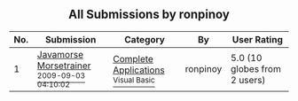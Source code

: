 ﻿<div align="center">

## All Submissions by ronpinoy

</div>

No.  | Submission | Category | By   | User Rating
---- | ---------- | -------- | ---- | -----------
1 | [Javamorse Morsetrainer<br /><sup>2009-09-03 04:10:02</sup>](https://github.com/Planet-Source-Code/ronpinoy-javamorse-morsetrainer__1-72427) | [Complete Applications<br /><sup>Visual Basic</sup>](../ByCategory/complete-applications__1-27.md) | ronpinoy | 5.0 (10 globes from 2 users)
